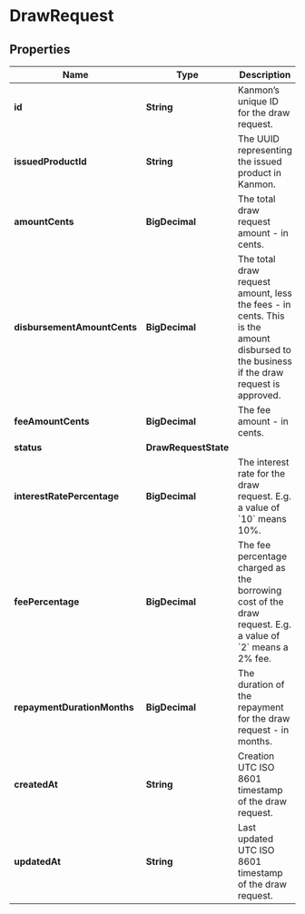 

# DrawRequest


## Properties

| Name | Type | Description | Notes |
|------------ | ------------- | ------------- | -------------|
|**id** | **String** | Kanmon’s unique ID for the draw request. |  |
|**issuedProductId** | **String** | The UUID representing the issued product in Kanmon. |  |
|**amountCents** | **BigDecimal** | The total draw request amount - in cents. |  |
|**disbursementAmountCents** | **BigDecimal** | The total draw request amount, less the fees - in cents. This is the amount disbursed to the business if the draw request is approved. |  |
|**feeAmountCents** | **BigDecimal** | The fee amount - in cents. |  |
|**status** | **DrawRequestState** |  |  |
|**interestRatePercentage** | **BigDecimal** | The interest rate for the draw request. E.g. a value of &#x60;10&#x60; means 10%. |  |
|**feePercentage** | **BigDecimal** | The fee percentage charged as the borrowing cost of the draw request. E.g. a value of &#x60;2&#x60; means a 2% fee. |  |
|**repaymentDurationMonths** | **BigDecimal** | The duration of the repayment for the draw request - in months. |  |
|**createdAt** | **String** | Creation UTC ISO 8601 timestamp of the draw request. |  |
|**updatedAt** | **String** | Last updated UTC ISO 8601 timestamp of the draw request. |  |



